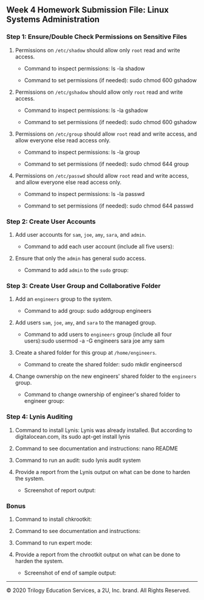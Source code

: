 ## Week 4 Homework Submission File: Linux Systems Administration

### Step 1: Ensure/Double Check Permissions on Sensitive Files

1. Permissions on `/etc/shadow` should allow only `root` read and write access.

    - Command to inspect permissions: ls -la shadow

    - Command to set permissions (if needed): sudo chmod 600 gshadow

2. Permissions on `/etc/gshadow` should allow only `root` read and write access.

    - Command to inspect permissions: ls -la gshadow

    - Command to set permissions (if needed): sudo chmod 600 gshadow

3. Permissions on `/etc/group` should allow `root` read and write access, and allow everyone else read access only.

    - Command to inspect permissions: ls -la group

    - Command to set permissions (if needed): sudo chmod 644 group

4. Permissions on `/etc/passwd` should allow `root` read and write access, and allow everyone else read access only.

    - Command to inspect permissions: ls -la passwd

    - Command to set permissions (if needed): sudo chmod 644 passwd

### Step 2: Create User Accounts

1. Add user accounts for `sam`, `joe`, `amy`, `sara`, and `admin`.

    - Command to add each user account (include all five users): 

2. Ensure that only the `admin` has general sudo access.

    - Command to add `admin` to the `sudo` group:

### Step 3: Create User Group and Collaborative Folder

1. Add an `engineers` group to the system.

    - Command to add group: sudo addgroup engineers

2. Add users `sam`, `joe`, `amy`, and `sara` to the managed group.

    - Command to add users to `engineers` group (include all four users):sudo usermod -a -G engineers sara joe amy sam

3. Create a shared folder for this group at `/home/engineers`.

    - Command to create the shared folder: sudo mkdir engineerscd

4. Change ownership on the new engineers' shared folder to the `engineers` group.

    - Command to change ownership of engineer's shared folder to engineer group:

### Step 4: Lynis Auditing

1. Command to install Lynis: Lynis was already installed. But according to digitalocean.com, its sudo apt-get install lynis
3. Command to see documentation and instructions: nano README

3. Command to run an audit: sudo lynis audit system

4. Provide a report from the Lynis output on what can be done to harden the system.

    - Screenshot of report output: 


### Bonus
1. Command to install chkrootkit:

2. Command to see documentation and instructions:

3. Command to run expert mode:

4. Provide a report from the chrootkit output on what can be done to harden the system.
    - Screenshot of end of sample output:

---
© 2020 Trilogy Education Services, a 2U, Inc. brand. All Rights Reserved.
